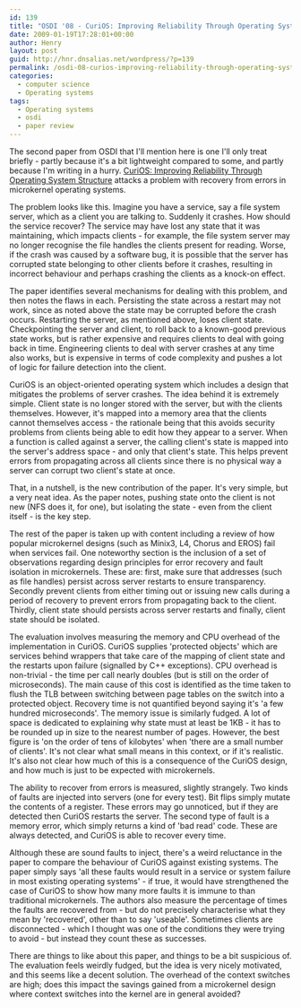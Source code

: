```yaml
---
id: 139
title: "OSDI '08 - CuriOS: Improving Reliability Through Operating System Structure"
date: 2009-01-19T17:28:01+00:00
author: Henry
layout: post
guid: http://hnr.dnsalias.net/wordpress/?p=139
permalink: /osdi-08-curios-improving-reliability-through-operating-system-structure/
categories:
  - computer science
  - Operating systems
tags:
  - Operating systems
  - osdi
  - paper review
---
```

The second paper from OSDI that I'll mention here is one I'll only treat briefly - partly because it's a bit lightweight compared to some, and partly because I'm writing in a hurry. [CuriOS: Improving Reliability Through Operating System Structure](http://www.usenix.org/events/osdi08/tech/full_papers/david/david.pdf) attacks a problem with recovery from errors in microkernel operating systems.

<!--more-->

The problem looks like this. Imagine you have a service, say a file system server, which as a client you are talking to. Suddenly it crashes. How should the service recover? The service may have lost any state that it was maintaining, which impacts clients - for example, the file system server may no longer recognise the file handles the clients present for reading. Worse, if the crash was caused by a software bug, it is possible that the server has corrupted state belonging to other clients before it crashes, resulting in incorrect behaviour and perhaps crashing the clients as a knock-on effect.

The paper identifies several mechanisms for dealing with this problem, and then notes the flaws in each. Persisting the state across a restart may not work, since as noted above the state may be corrupted before the crash occurs. Restarting the server, as mentioned above, loses client state. Checkpointing the server and client, to roll back to a known-good previous state works, but is rather expensive and requires clients to deal with going back in time. Engineering clients to deal with server crashes at any time also works, but is expensive in terms of code complexity and pushes a lot of logic for failure detection into the client.

CuriOS is an object-oriented operating system which includes a design that mitigates the problems of server crashes. The idea behind it is extremely simple. Client state is no longer stored with the server, but with the clients themselves. However, it's mapped into a memory area that the clients cannot themselves access - the rationale being that this avoids security problems from clients being able to edit how they appear to a server. When a function is called against a server, the calling client's state is mapped into the server's address space - and only that client's state. This helps prevent errors from propagating across all clients since there is no physical way a server can corrupt two client's state at once.

That, in a nutshell, is the new contribution of the paper. It's very simple, but a very neat idea. As the paper notes, pushing state onto the client is not new (NFS does it, for one), but isolating the state - even from the client itself - is the key step.

The rest of the paper is taken up with content including a review of how popular microkernel designs (such as Minix3, L4, Chorus and EROS) fail when services fail. One noteworthy section is the inclusion of a set of observations regarding design principles for error recovery and fault isolation in microkernels. These are: first, make sure that addresses (such as file handles) persist across server restarts to ensure transparency. Secondly prevent clients from either timing out or issuing new calls during a period of recovery to prevent errors from propagating back to the client. Thirdly, client state should persists across server restarts and finally, client state should be isolated.

The evaluation involves measuring the memory and CPU overhead of the implementation in CuriOS. CuriOS supplies 'protected objects' which are services behind wrappers that take care of the mapping of client state and the restarts upon failure (signalled by C++ exceptions). CPU overhead is non-trivial - the time per call nearly doubles (but is still on the order of microseconds). The main cause of this cost is identified as the time taken to flush the TLB between switching between page tables on the switch into a protected object. Recovery time is not quantified beyond saying it's 'a few hundred microseconds'. The memory issue is similarly fudged. A lot of space is dedicated to explaining why state must at least be 1KB - it has to be rounded up in size to the nearest number of pages. However, the best figure is 'on the order of tens of kilobytes' when 'there are a small number of clients'. It's not clear what small means in this context, or if it's realistic. It's also not clear how much of this is a consequence of the CuriOS design, and how much is just to be expected with microkernels.

The ability to recover from errors is measured, slightly strangely. Two kinds of faults are injected into servers (one for every test). Bit flips simply mutate the contents of a register. These errors may go unnoticed, but if they are detected then CuriOS restarts the server. The second type of fault is a memory error, which simply returns a kind of 'bad read' code. These are always detected, and CuriOS is able to recover every time.

Although these are sound faults to inject, there's a weird reluctance in the paper to compare the behaviour of CuriOS against existing systems. The paper simply says 'all these faults would result in a service or system failure in most existing operating systems' - if true, it would have strengthened the case of CuriOS to show how many more faults it is immune to than traditional microkernels. The authors also measure the percentage of times the faults are recovered from - but do not precisely characterise what they mean by 'recovered', other than to say 'useable'. Sometimes clients are disconnected - which I thought was one of the conditions they were trying to avoid - but instead they count these as successes.

There are things to like about this paper, and things to be a bit suspicious of. The evaluation feels weirdly fudged, but the idea is very nicely motivated, and this seems like a decent solution. The overhead of the context switches are high; does this impact the savings gained from a microkernel design where context switches into the kernel are in general avoided?
